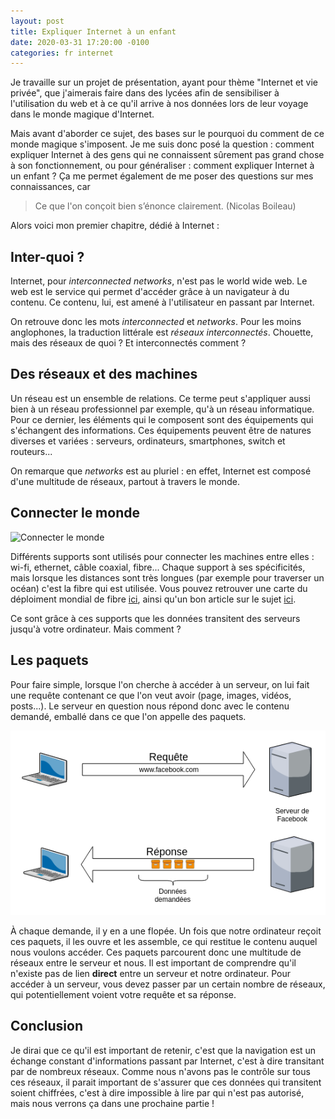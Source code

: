 ```yaml
---
layout: post
title: Expliquer Internet à un enfant
date: 2020-03-31 17:20:00 -0100
categories: fr internet
---
```


Je travaille sur un projet de présentation, ayant pour thème "Internet et vie privée", que j'aimerais faire dans des lycées afin de sensibiliser à l'utilisation du web et à ce qu'il arrive à nos données lors de leur voyage dans le monde magique d'Internet.

Mais avant d'aborder ce sujet, des bases sur le pourquoi du comment de ce monde magique s'imposent. Je me suis donc posé la question : comment expliquer Internet à des gens qui ne connaissent sûrement pas grand chose à son fonctionnement, ou pour généraliser : comment expliquer Internet à un enfant ? Ça me permet également de me poser des questions sur mes connaissances, car 
> Ce que l'on conçoit bien s’énonce clairement. (Nicolas Boileau)

Alors voici mon premier chapitre, dédié à Internet :

## Inter-quoi ?

Internet, pour *interconnected networks*, n'est pas le world wide web. Le web est le service qui permet d'accéder grâce à un navigateur à du contenu. Ce contenu, lui, est amené à l'utilisateur en passant par Internet.

On retrouve donc les mots *interconnected* et *networks*. Pour les moins anglophones, la traduction littérale est *réseaux interconnectés*. Chouette, mais des réseaux de quoi ? Et interconnectés comment ?

## Des réseaux et des machines

Un réseau est un ensemble de relations. Ce terme peut s'appliquer aussi bien à un réseau professionnel par exemple, qu'à un réseau informatique. Pour ce dernier, les éléments qui le composent sont des équipements qui s'échangent des informations. Ces équipements peuvent être de natures diverses et variées : serveurs, ordinateurs, smartphones, switch et routeurs...

On remarque que *networks* est au pluriel : en effet, Internet est composé d'une multitude de réseaux, partout à travers le monde. 

## Connecter le monde

![Connecter le monde](/_posts/1_internet.png)

Différents supports sont utilisés pour connecter les machines entre elles : wi-fi, ethernet, câble coaxial, fibre... Chaque support à ses spécificités, mais lorsque les distances sont très longues (par exemple pour traverser un océan) c'est la fibre qui est utilisée. Vous pouvez retrouver une carte du déploiment mondial de fibre [ici](https://www.submarinecablemap.com/), ainsi qu'un bon article sur le sujet [ici](http://webdoc.rfi.fr/ocean-cables-sous-marins-internet/chapitre-1.html).

Ce sont grâce à ces supports que les données transitent des serveurs jusqu'à votre ordinateur. Mais comment ?

## Les paquets

Pour faire simple, lorsque l'on cherche à accéder à un serveur, on lui fait une requête contenant ce que l'on veut avoir (page, images, vidéos, posts...).
Le serveur en question nous répond donc avec le contenu demandé, emballé dans ce que l'on appelle des paquets.

![Requête et réponse](/_posts/pics/1_requête_réponse.png)

À chaque demande, il y en a une flopée. Un fois que notre ordinateur reçoit ces paquets, il les ouvre et les assemble, ce qui restitue le contenu auquel nous voulons accéder. Ces paquets parcourent donc une multitude de réseaux entre le serveur et nous. Il est important de comprendre qu'il n'existe pas de lien __direct__ entre un serveur et notre ordinateur. Pour accéder à un serveur, vous devez passer par un certain nombre de réseaux, qui potentiellement voient votre requête et sa réponse.

## Conclusion

Je dirai que ce qu'il est important de retenir, c'est que la navigation est un échange constant d'informations passant par Internet, c'est à dire transitant par de nombreux réseaux. Comme nous n'avons pas le contrôle sur tous ces réseaux, il parait important de s'assurer que ces données qui transitent soient chiffrées, c'est à dire impossible à lire par qui n'est pas autorisé, mais nous verrons ça dans une prochaine partie !